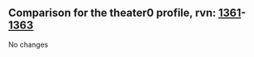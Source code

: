 ## Comparison for the theater0 profile, rvn: [1361](https://github.com/PRO100KatYT/FortniteProfileRevisions/tree/main/profiles/theater0/1361%20theater0.json)-[1363](https://github.com/PRO100KatYT/FortniteProfileRevisions/tree/main/profiles/theater0/1363%20theater0.json)

No changes

